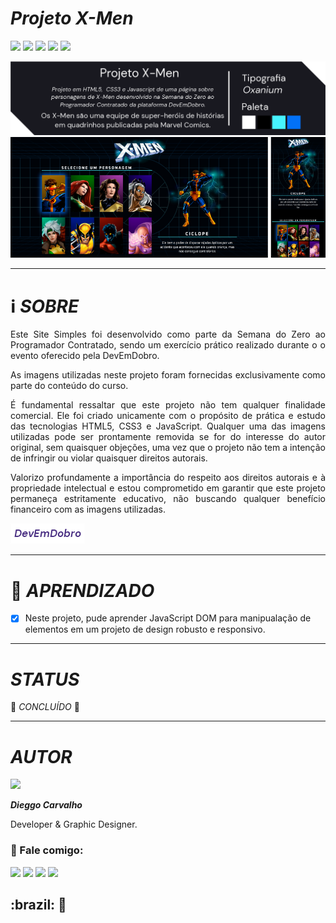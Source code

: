 <div>
  <h1><i>Projeto X-Men</i></h1>

  <img src="https://img.shields.io/github/forks/DieggoCarvalho/X-Men?color=347ABA&style=for-the-badge" />
  <img src="https://img.shields.io/github/issues/DieggoCarvalho/X-Men?color=347ABA&style=for-the-badge"/> 
  <img src="https://img.shields.io/github/stars/DieggoCarvalho/X-Men?color=FFC001&style=for-the-badge"/>
  <img src="https://img.shields.io/github/languages/count/DieggoCarvalho/X-Men?color=347ABA&style=for-the-badge"/>
  <img src="https://img.shields.io/github/languages/top/DieggoCarvalho/X-Men?color=FFC001&style=for-the-badge"/>
  <p align="center">
  <img src="https://raw.githubusercontent.com/DieggoCarvalho/X-Men/main/git_src/xmen_desc.png">
  <img src="https://raw.githubusercontent.com/DieggoCarvalho/X-Men/main/git_src/xmen_full.png">
  </p>

  ---
  # ℹ️ *SOBRE*
 <p style="text-align: justify"> Este Site Simples foi desenvolvido como parte da Semana do Zero ao Programador Contratado, sendo um exercício prático realizado durante o o evento oferecido pela DevEmDobro. </p>

<p style="text-align: justify"> As imagens utilizadas neste projeto foram fornecidas exclusivamente como parte do conteúdo do curso. </p>

<p style="text-align: justify"> É fundamental ressaltar que este projeto não tem qualquer finalidade comercial. Ele foi criado unicamente com o propósito de prática e estudo das tecnologias HTML5, CSS3 e JavaScript. Qualquer uma das imagens utilizadas pode ser prontamente removida se for do interesse do autor original, sem quaisquer objeções, uma vez que o projeto não tem a intenção de infringir ou violar quaisquer direitos autorais. </p>

<p style="text-align: justify"> Valorizo profundamente a importância do respeito aos direitos autorais e à propriedade intelectual e estou comprometido em garantir que este projeto permaneça estritamente educativo, não buscando qualquer benefício financeiro com as imagens utilizadas. </p>

  [![DEVEMDOBRO](https://raw.githubusercontent.com/DieggoCarvalho/X-Men/main/git_src/badge_devdobro.png)](https://www.youtube.com/c/devemdobro/)

---
  #  :book: *APRENDIZADO* 

- [x] Neste projeto, pude aprender JavaScript DOM para manipualação de elementos em um projeto de design robusto e responsivo.

---

# *STATUS*

:tada: *CONCLUÍDO* :tada:

---

</div>

# *AUTOR*

<div height="50" width="50" style="border-radius:50%" >
  <img src="https://avatars.githubusercontent.com/u/45542233?s=96&v=4"/>
</div>


*__Dieggo Carvalho__*
  
Developer & Graphic Designer.

<div style="float">
  
### :iphone: Fale comigo:
  <a href="https://www.instagram.com/dieggo_allbuquerque" target="_blank"><img src="https://img.shields.io/badge/-Instagram-%23E4405F?style=for-the-badge&logo=instagram&logoColor=white" target="_blank"></a>
  <a href = "mailto:dieggo.dev@outlook.com"><img src="https://img.shields.io/badge/Microsoft_Outlook-0078D4?style=for-the-badge&amp;logo=microsoft-outlook&amp;logoColor=white" target="_blank"></a>
  <a href="https://wa.me/5575988494158" rel="nofollow" target="_blank"><img src="https://img.shields.io/badge/WhatsApp-25D366?style=for-the-badge&amp;logo=whatsapp&amp;logoColor=white" target="_blank"></a>
  <a href="https://www.linkedin.com/in/dieggo-carvalho" target="_blank"><img src="https://img.shields.io/badge/-LinkedIn-%230077B5?style=for-the-badge&logo=linkedin&logoColor=white" target="_blank"></a>
</div>

<h2> :brazil: 💛</h2>
